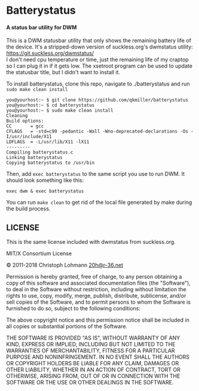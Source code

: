 # Batterystatus
#### A status bar utility for DWM

This is a DWM statusbar utility that only shows the remaining battery life of the device.
It's a stripped-down version of suckless.org's dwmstatus utility: https://git.suckless.org/dwmstatus/  
I don't need cpu temperature or time, just the remaining life of my craptop so I can plug it in if it gets low.
The xsetroot program can be used to update the statusbar title, but I didn't want to install it.

To install batterystatus, clone this repo, navigate to ./batterystatus and run ```sudo make clean install```
```console
you@yourhost:~ $ git clone https://github.com/qkmiller/batterystatus
you@yourhost:~ $ cd batterystatus
you@yourhost:~ $ sudo make clean install
Cleaning
Build options:
CC       = gcc
CFLAGS   = -std=c99 -pedantic -Wall -Wno-deprecated-declarations -Os -I/usr/include/X11
LDFLAGS  = -L/usr/lib/X11 -lX11
---------
Compiling batterystatus.c
Linking batterystatus
Copying batterystatus to /usr/bin
```

Then, add ```exec batterystatus``` to the same script you use to run DWM.
It should look something like this:
```console
exec dwm & exec batterystatus
```

You can run ```make clean``` to get rid of the local file generated by make during the build process.

## LICENSE
This is the same license included with dwmstatus from suckless.org.

MIT/X Consortium License

© 2011-2018 Christoph Lohmann <20h@r-36.net>

Permission is hereby granted, free of charge, to any person obtaining a
copy of this software and associated documentation files (the "Software"),
to deal in the Software without restriction, including without limitation
the rights to use, copy, modify, merge, publish, distribute, sublicense,
and/or sell copies of the Software, and to permit persons to whom the
Software is furnished to do so, subject to the following conditions:

The above copyright notice and this permission notice shall be included in
all copies or substantial portions of the Software.

THE SOFTWARE IS PROVIDED "AS IS", WITHOUT WARRANTY OF ANY KIND, EXPRESS OR
IMPLIED, INCLUDING BUT NOT LIMITED TO THE WARRANTIES OF MERCHANTABILITY,
FITNESS FOR A PARTICULAR PURPOSE AND NONINFRINGEMENT.  IN NO EVENT SHALL
THE AUTHORS OR COPYRIGHT HOLDERS BE LIABLE FOR ANY CLAIM, DAMAGES OR OTHER
LIABILITY, WHETHER IN AN ACTION OF CONTRACT, TORT OR OTHERWISE, ARISING
FROM, OUT OF OR IN CONNECTION WITH THE SOFTWARE OR THE USE OR OTHER
DEALINGS IN THE SOFTWARE.
